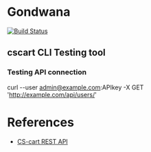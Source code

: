 # Gondwana
[![Build Status](https://www.travis-ci.org/richard-ma/Gondwana.svg?branch=master)](https://www.travis-ci.org/richard-ma/Gondwana)

## cscart CLI Testing tool

### Testing API connection
curl --user admin@example.com:APIkey -X GET 'http://example.com/api/users/'

# References

* [CS-cart REST API](https://docs.cs-cart.com/latest/developer_guide/api/index.html#)
